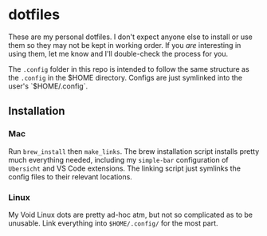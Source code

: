 # dotfiles

These are my personal dotfiles. I don't expect anyone else to install or use them so they may not be kept in working order. If you _are_ interesting in using them, let me know and I'll double-check the process for you.

The `.config` folder in this repo is intended to follow the same structure as the `.config` in the $HOME directory. Configs are just symlinked into the user's `$HOME/.config`.

## Installation

### Mac

Run `brew_install` then `make_links`. The brew installation script installs pretty much everything needed, including my `simple-bar` configuration of `Ubersicht` and VS Code extensions. The linking script just symlinks the config files to their relevant locations.

### Linux

My Void Linux dots are pretty ad-hoc atm, but not so complicated as to be unusable. Link everything into `$HOME/.config/` for the most part.
